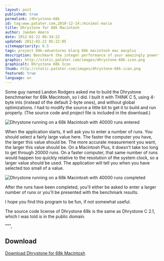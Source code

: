 ```yaml
---
layout: post
published: true
permalink: /dhrystone-68k
id: tag:www.patater.com,2010-12-14:/minimal-mario
title: Dhrystone for 68k Macintosh
author: Jaeden Amero
date: 2012-02-22 06:34:22
updated: 2012-02-22 05:22:05
sitemappriority: 0.5
tags: project 68k-adventures blarg 68k macintosh mac macplus
description: Benchmark the integer performance of your amazingly powerful Macintosh Plus.
graphic: http://static.patater.com/images/dhrystone-68k-icon.png
graphicalt: Dhrystone 68k Icon
thumb: http://static.patater.com/images/dhrystone-68k-icon.png
featured: true
language: en
---
```

<p>Some guy named Landon Rodgers asked me to build the Dhrystone benchmarker for 68k Macintosh, so I did. I built it with THINK C 5, using 4-byte ints (instead of the default 2-byte ones), and without global optimizations. I had to modify the source a little bit to get it to build and run properly. (The source code and project file is included in the download.)</p>

<img src="http://static.patater.com/images/dhrystone-68k-runs.png" alt="Dhrystone running on a 68k Macintosh with 40000 runs entered" />

<p>When the application starts, it will ask you to enter a number of runs. You should select a fairly large value here. The faster the computer you have, the larger this value should be. The more accurate measurement you want, the larger this value should be. On a Macintosh Plus, it doesn't take too long to get through 20000 runs. On a faster computer, that same number of runs would happen too quickly relative to the resolution of the system clock, so a larger value should be used. The application will tell you when you have selected too small of a value.</p>

<img src="http://static.patater.com/images/dhrystone-68k-result.png" alt="Dhrystone running on a 68k Macintosh with 40000 runs completed" />

<p>After the runs have been completed, you'll either be asked to enter a larger number of runs or you'll be presented with the benchmark results.</p>

<p>I hope you find this program to be fun, if not somewhat useful.</p>

<p>The source code license of Dhrystone 68k is the same as Dhrystone C 2.1, which I was told is in the public domain.</p>""",

<div>
<h2>Download</h2>
<a href="http://static.patater.com/projects/dhrystone-68k.sit">Download Dhrystone for 68k Macintosh</a>
</div>
